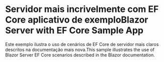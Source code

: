 # <a name="blazor-server-with-ef-core-sample-app"></a><span data-ttu-id="8af1b-101">Servidor mais incrivelmente com EF Core aplicativo de exemplo</span><span class="sxs-lookup"><span data-stu-id="8af1b-101">Blazor Server with EF Core Sample App</span></span>

<span data-ttu-id="8af1b-102">Este exemplo ilustra o uso de cenários de EF Core de servidor mais claros descritos na documentação mais nova.</span><span class="sxs-lookup"><span data-stu-id="8af1b-102">This sample illustrates the use of Blazor Server EF Core scenarios described in the Blazor documentation.</span></span>
